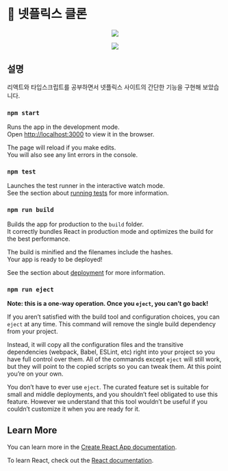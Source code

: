 # 🍿 넷플릭스 클론

<p align="center"><img src="https://user-images.githubusercontent.com/83111413/246801822-5709f51b-2dfc-4eaa-bf77-0cdd1e0d79af.png"></p>
<p align="center"><a href="https://hits.seeyoufarm.com"><img src="https://hits.seeyoufarm.com/api/count/incr/badge.svg?url=https%3A%2F%2Fgithub.com%2Fahyeonmin%2Freact-netflix&count_bg=%23E5E5E5&title_bg=%232F2F2F&icon=&icon_color=%23E7E7E7&title=hits&edge_flat=false"/></a></p>

## 설명
리액트와 타입스크립트를 공부하면서 넷플릭스 사이트의 간단한 기능을 구현해 보았습니다.




### `npm start`

Runs the app in the development mode.\
Open [http://localhost:3000](http://localhost:3000) to view it in the browser.

The page will reload if you make edits.\
You will also see any lint errors in the console.

### `npm test`

Launches the test runner in the interactive watch mode.\
See the section about [running tests](https://facebook.github.io/create-react-app/docs/running-tests) for more information.

### `npm run build`

Builds the app for production to the `build` folder.\
It correctly bundles React in production mode and optimizes the build for the best performance.

The build is minified and the filenames include the hashes.\
Your app is ready to be deployed!

See the section about [deployment](https://facebook.github.io/create-react-app/docs/deployment) for more information.

### `npm run eject`

**Note: this is a one-way operation. Once you `eject`, you can’t go back!**

If you aren’t satisfied with the build tool and configuration choices, you can `eject` at any time. This command will remove the single build dependency from your project.

Instead, it will copy all the configuration files and the transitive dependencies (webpack, Babel, ESLint, etc) right into your project so you have full control over them. All of the commands except `eject` will still work, but they will point to the copied scripts so you can tweak them. At this point you’re on your own.

You don’t have to ever use `eject`. The curated feature set is suitable for small and middle deployments, and you shouldn’t feel obligated to use this feature. However we understand that this tool wouldn’t be useful if you couldn’t customize it when you are ready for it.

## Learn More

You can learn more in the [Create React App documentation](https://facebook.github.io/create-react-app/docs/getting-started).

To learn React, check out the [React documentation](https://reactjs.org/).
